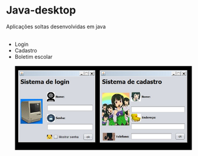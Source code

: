 # Java-desktop
Aplicações soltas desenvolvidas em java <br> <br>
* Login
* Cadastro
* Boletim escolar <br> <br>
![photo](https://github.com/Nerd0000/Java-desktop/blob/master/screenshot.jpg)
